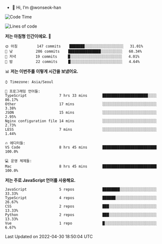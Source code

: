 - 👋 Hi, I’m @wonseok-han

<!---
wonseok-han/wonseok-han is a ✨ special ✨ repository because its `README.md` (this file) appears on your GitHub profile.
You can click the Preview link to take a look at your changes.
--->

<!--START_SECTION:waka-->
![Code Time](http://img.shields.io/badge/Code%20Time-377%20hrs%2022%20mins-blue)

![Lines of code](https://img.shields.io/badge/%EC%A0%80%EB%8A%94%20%EC%97%AC%ED%83%9C%EA%B9%8C%EC%A7%80%20-226%20Thousand%20%EC%A4%84%EC%9D%98%20%EC%BD%94%EB%93%9C%EB%A5%BC%20%EC%9E%91%EC%84%B1%ED%96%88%EC%96%B4%EC%9A%94.-blue)

**저는 아침형 인간이에요. 🐤** 

```text
🌞 아침         147 commits    ███████░░░░░░░░░░░░░░░░░░   31.01% 
🌆 낮　         286 commits    ███████████████░░░░░░░░░░   60.34% 
🌃 저녁         19 commits     █░░░░░░░░░░░░░░░░░░░░░░░░   4.01% 
🌙 밤　         22 commits     █░░░░░░░░░░░░░░░░░░░░░░░░   4.64%

```


📊 **저는 이번주를 이렇게 시간을 보냈어요.** 

```text
⌚︎ Timezone: Asia/Seoul

💬 프로그래밍 언어들: 
TypeScript               7 hrs 33 mins       █████████████████████░░░░   86.17% 
Other                    17 mins             ░░░░░░░░░░░░░░░░░░░░░░░░░   3.38% 
JSON                     15 mins             ░░░░░░░░░░░░░░░░░░░░░░░░░   2.95% 
Nginx configuration file 14 mins             ░░░░░░░░░░░░░░░░░░░░░░░░░   2.73% 
LESS                     7 mins              ░░░░░░░░░░░░░░░░░░░░░░░░░   1.44%

🔥 에디터들: 
VS Code                  8 hrs 45 mins       █████████████████████████   100.0%

💻 운영 체제들: 
Mac                      8 hrs 45 mins       █████████████████████████   100.0%

```

**저는 주로 JavaScript 언어를 사용해요.** 

```text
JavaScript               5 repos             ████████░░░░░░░░░░░░░░░░░   33.33% 
TypeScript               4 repos             ██████░░░░░░░░░░░░░░░░░░░   26.67% 
CSS                      2 repos             ███░░░░░░░░░░░░░░░░░░░░░░   13.33% 
Python                   2 repos             ███░░░░░░░░░░░░░░░░░░░░░░   13.33% 
Vue                      1 repo              █░░░░░░░░░░░░░░░░░░░░░░░░   6.67%

```



 Last Updated on 2022-04-30 18:50:04 UTC
<!--END_SECTION:waka-->
